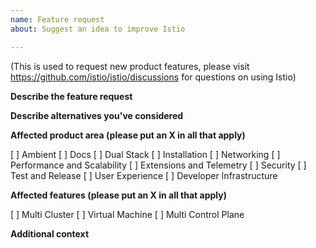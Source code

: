```yaml
---
name: Feature request
about: Suggest an idea to improve Istio

---
```

(This is used to request new product features, please visit <https://github.com/istio/istio/discussions> for questions on using Istio)

**Describe the feature request**

**Describe alternatives you've considered**

**Affected product area (please put an X in all that apply)**

[ ] Ambient
[ ] Docs
[ ] Dual Stack
[ ] Installation
[ ] Networking
[ ] Performance and Scalability
[ ] Extensions and Telemetry
[ ] Security
[ ] Test and Release
[ ] User Experience
[ ] Developer Infrastructure

**Affected features (please put an X in all that apply)**

[ ] Multi Cluster
[ ] Virtual Machine
[ ] Multi Control Plane

**Additional context**
